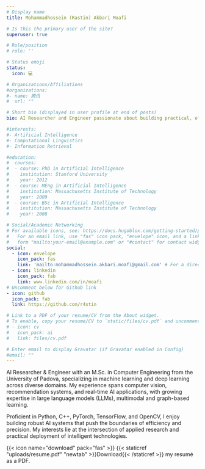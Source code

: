```yaml
---
# Display name
title: Mohammadhossein (Rastin) Akbari Moafi

# Is this the primary user of the site?
superuser: true

# Role/position
# role: ''

# Status emoji
status:
  icon: 💻

# Organizations/Affiliations
#organizations:
#- name: 腾讯
#  url: ""

# Short bio (displayed in user profile at end of posts)
bio: AI Researcher and Engineer passionate about building practical, efficient intelligent systems across vision, multimodal, and real-time applications.

#interests:
#- Artificial Intelligence
#- Computational Linguistics
#- Information Retrieval

#education:
#  courses:
#  - course: PhD in Artificial Intelligence
#    institution: Stanford University
#    year: 2012
#  - course: MEng in Artificial Intelligence
#    institution: Massachusetts Institute of Technology
#    year: 2009
#  - course: BSc in Artificial Intelligence
#    institution: Massachusetts Institute of Technology
#    year: 2008

# Social/Academic Networking
# For available icons, see: https://docs.hugoblox.com/getting-started/page-builder/#icons
#   For an email link, use "fas" icon pack, "envelope" icon, and a link in the
#   form "mailto:your-email@example.com" or "#contact" for contact widget.
social:
  - icon: envelope
    icon_pack: fas
    link: 'mailto:mohammadhossein.akbari.moafi@gmail.com' # For a direct email link, use "mailto:test@example.org".
  - icon: linkedin
    icon_pack: fab
    link: www.linkedin.com/in/moafi
# Uncomment below for Github link
- icon: github
  icon_pack: fab
  link: https://github.com/r4stin

# Link to a PDF of your resume/CV from the About widget.
# To enable, copy your resume/CV to `static/files/cv.pdf` and uncomment the lines below.
# - icon: cv
#   icon_pack: ai
#   link: files/cv.pdf

# Enter email to display Gravatar (if Gravatar enabled in Config)
#email: ""
---
```


AI Researcher & Engineer with an M.Sc. in Computer Engineering from the University of Padova, specializing in machine learning and deep learning across diverse domains. My experience spans computer vision, recommendation systems, and real-time AI applications, with growing expertise in large language models (LLMs), multimodal and graph-based learning.

Proficient in Python, C++, PyTorch, TensorFlow, and OpenCV, I enjoy building robust AI systems that push the boundaries of efficiency and precision. My interests lie at the intersection of applied research and practical deployment of intelligent technologies.

{{< icon name="download" pack="fas" >}} {{< staticref "uploads/resume.pdf" "newtab" >}}Download{{< /staticref >}} my resumé as a PDF.
